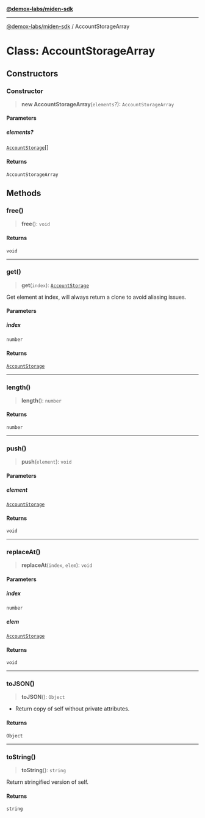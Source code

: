 [**@demox-labs/miden-sdk**](../README.md)

***

[@demox-labs/miden-sdk](../README.md) / AccountStorageArray

# Class: AccountStorageArray

## Constructors

### Constructor

> **new AccountStorageArray**(`elements`?): `AccountStorageArray`

#### Parameters

##### elements?

[`AccountStorage`](AccountStorage.md)[]

#### Returns

`AccountStorageArray`

## Methods

### free()

> **free**(): `void`

#### Returns

`void`

***

### get()

> **get**(`index`): [`AccountStorage`](AccountStorage.md)

Get element at index, will always return a clone to avoid aliasing issues.

#### Parameters

##### index

`number`

#### Returns

[`AccountStorage`](AccountStorage.md)

***

### length()

> **length**(): `number`

#### Returns

`number`

***

### push()

> **push**(`element`): `void`

#### Parameters

##### element

[`AccountStorage`](AccountStorage.md)

#### Returns

`void`

***

### replaceAt()

> **replaceAt**(`index`, `elem`): `void`

#### Parameters

##### index

`number`

##### elem

[`AccountStorage`](AccountStorage.md)

#### Returns

`void`

***

### toJSON()

> **toJSON**(): `Object`

* Return copy of self without private attributes.

#### Returns

`Object`

***

### toString()

> **toString**(): `string`

Return stringified version of self.

#### Returns

`string`
